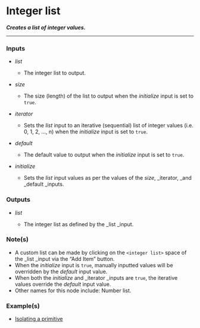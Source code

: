# Integer list

**_Creates a list of integer values._**

---


### Inputs

* _list_

  * The integer list to output.

* _size_

  * The size (length) of the list to output when the _initialize_ input is set to `true`.

* _iterator_

  * Sets the _list_ input to an iterative (sequential) list of integer values (i.e. 0, 1, 2, …, n) when the _initialize_ input is set to `true`.

* _default_

  * The default value to output when the _initialize_ input is set to `true`.

* _initialize_

  * Sets the _list_ input values as per the values of the _size_, _iterator, _and _default _inputs.


### Outputs

* _list_

  * The integer list as defined by the _list _input.


### Note(s)



* A custom list can be made by clicking on the `<integer list>` space of the _list _input via the “Add Item” button.
* When the _initialize_ input is `true`, manually inputted values will be overridden by the _default_ input value.
* When both the _initialize_ and _iterator _inputs are `true`, the iterative values override the _default_ input value.
* Other names for this node include: Number list.


### Example(s)



* <a href="https://creator.trimble.com/graph?assetURI=whp:866137ad-bf24-4a85-8953-1c9ca1657d7b&version=latest" target="_blank">Isolating a primitive</a>
